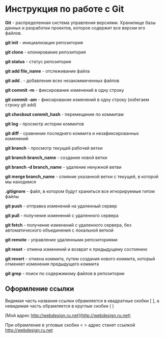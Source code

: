 # Инструкция по работе с Git

**Git** - распределенная система управления версиями. Хранилище базы данных и разработки проектов, которое содержит все версии его файлов. 

**git init** - инициализация репозитория

**git clone** - клонирование репозитория

**git status** - статус репозитория

**git add file_name** - отслеживание файла

**git add .** - добавление всех незакоммиченных файлов

**git commit -m** - фиксирование изменений в одну строку

**git commit -am** - фиксирование изменений в одну строку (избегаем строку git add)

**git checkout commit_hash** - перемещение по коммитам

**git log** - просмотр истории коммитов

**git diff** - сравнение последнего коммита и незафиксированных изменений

**git branch** - просмотр текущей рабочей ветки

**git branch branch_name** - создание новой ветки

**git branch -d branch_name** - удаление ненужной ветви

**git merge branch_name** - слияние указанной ветки с текущей, в которой мы находимся

**.gitignore** - файл, в котором будут храниться все игнорируемые гитом файлы

**git push** - отправка изменений на удаленный сервер

**git pull** - получение изменений с удаленного сервера

**git fetch** - получение изменений с удаленного сервера, без автоматического объединения с локальной веткой

**git remote** - управление удаленными репозиториями

**git reset** - отмена изменений и возврат к предыдущему состоянию

**git revert** - отмена коммита, путем создания нового коммита, который отменяет изменения предыдущего коммита

**git grep** - поиск по содержимому файлов в репозитории


## Оформление ссылки ##

Видимая часть названия ссылки обрамляется в квадратные скобки [ ], а невидимая часть обрамляется в круглые скобки ( )

[Мой адрес http://webdesign.ru.net](http://webdesign.ru.net)

При обрамление в угловые скобки < > адрес станет ссылкой
<http://webdesign.ru.net>
